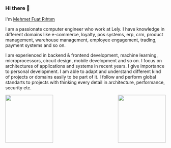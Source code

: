 ### Hi there 👋 

I'm [Mehmet Fuat Rıhtım](https://www.linkedin.com/in/mehmet-fuat-r%C4%B1ht%C4%B1m/)

<p> I am a passionate computer engineer who work at Lely. I have knowledge in different domains like e-commerce, loyalty, pos systems, erp, crm, product management, warehouse management, employee engagement, trading, payment systems and so on. </p>

<p> I am experienced in backend & frontend development, machine learning, microprocessors, circuit design, mobile development and so on. I focus on architectures of applications and systems in recent years. I give importance to personal development. I am able to adapt and understand different kind of projects or domains easily to be part of it. I follow and perform global standarts to projects with thinking every detail in architecture, performance, security etc. </p>

<img height="150em" align="left" src="https://github-readme-stats.vercel.app/api?username=fuatrihtim&show_icons=true&hide_border=true&theme=dark&layout=compact" />
<img height="150em" align="right" src="https://github-readme-stats.vercel.app/api/top-langs/?username=fuatrihtim&exclude_repo=KNN-Image-Classification&show_icons=true&hide_border=true&layout=compact&langs_count=10&theme=dark"/>

<br />

<img src="https://komarev.com/ghpvc/?username=fuatrihtim&style=flat-square&color=blue" alt=""/>
